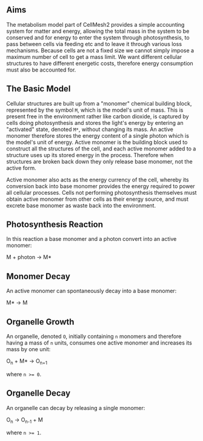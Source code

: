 ## Aims
The metabolism model part of CellMesh2 provides a simple accounting system for matter and energy, allowing the total mass in the system to be conserved and for energy to enter the system through photosynthesis, to pass between cells via feeding etc and to leave it through various loss mechanisms. Because cells are not a fixed size we cannot simply impose a maximum number of cell to get a mass limit. We want different cellular structures to have different energetic costs, therefore energy consumption must also be accounted for.

## The Basic Model
Cellular structures are built up from a "monomer" chemical building block, represented by the symbol `M`, which is the model's unit of mass. This is present free in the environment rather like carbon dioxide, is captured by cells doing photosynthesis and stores the light's energy by entering an "activated" state, denoted `M*`, without changing its mass. An active monomer therefore stores the energy content of a single photon which is the model's unit of energy. Active monomer is the building block used to construct all the structures of the cell, and each active monomer added to a structure uses up its stored energy in the process. Therefore when structures are broken back down they only release base monomer, not the active form.

Active monomer also acts as the energy currency of the cell, whereby its conversion back into base monomer provides the energy required to power all cellular processes. Cells not performing photosynthesis themselves must obtain active monomer from other cells as their energy source, and must excrete base monomer as waste back into the environment.

## Photosynthesis Reaction
In this reaction a base monomer and a photon convert into an active monomer:

 M + photon &rarr; M*

## Monomer Decay
An active monomer can spontaneously decay into a base monomer:

 M* &rarr; M

## Organelle Growth
An organelle, denoted `O`, initially containing `n` monomers and therefore having a mass of `n` units, consumes one active monomer and increases its mass by one unit:

  O<sub>n</sub> + M* &rarr; O<sub>n+1</sub>

where `n >= 0`.

## Organelle Decay
An organelle can decay by releasing a single monomer:

  O<sub>n</sub> &rarr; O<sub>n-1</sub> + M

where `n >= 1`.

